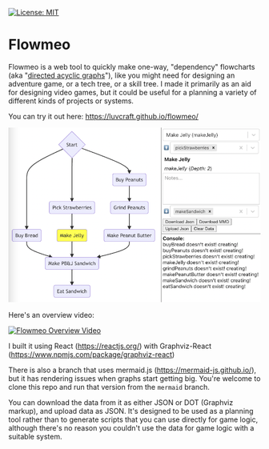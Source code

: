 [![License: MIT](https://img.shields.io/badge/License-MIT-yellow.svg)](https://opensource.org/licenses/MIT)

# Flowmeo
Flowmeo is a web tool to quickly make one-way, "dependency" flowcharts (aka "[directed acyclic graphs](https://en.wikipedia.org/wiki/Directed_acyclic_graph)"), like you might need for designing an adventure game, or a tech tree, or a skill tree. I made it primarily as an aid for designing video games, but it could be useful for a planning a variety of different kinds of projects or systems.

You can try it out here: https://luvcraft.github.io/flowmeo/

![Flowmeo Screen Shot](images/screenshot.png)

Here's an overview video:

[![Flowmeo Overview Video](https://img.youtube.com/vi/52JzFivuCLo/0.jpg)](https://www.youtube.com/watch?v=52JzFivuCLo)

I built it using React (https://reactjs.org/) with Graphviz-React (https://www.npmjs.com/package/graphviz-react)

There is also a branch that uses mermaid.js (https://mermaid-js.github.io/), but it has rendering issues when graphs start getting big. You're welcome to clone this repo and run that version from the `mermaid` branch.

You can download the data from it as either JSON or DOT (Graphviz markup), and upload data as JSON. It's designed to be used as a planning tool rather than to generate scripts that you can use directly for game logic, although there's no reason you couldn't use the data for game logic with a suitable system.
